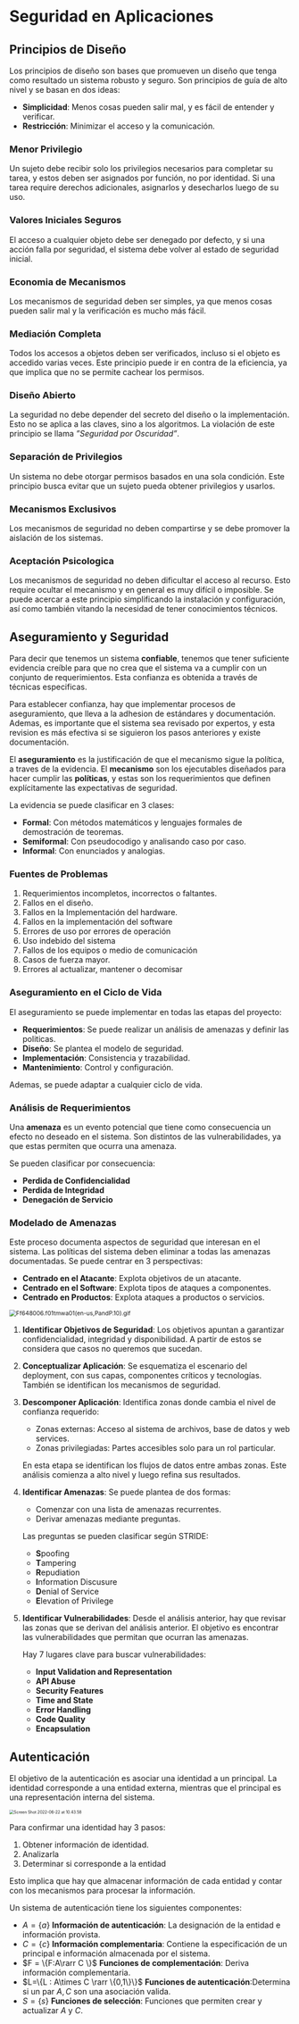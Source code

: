 # Seguridad en Aplicaciones

## Principios de Diseño

Los principios de diseño son bases que promueven un diseño que tenga como resultado un sistema robusto y seguro. Son principios de guía de alto nivel y se basan en dos ideas:

- **Simplicidad**: Menos cosas pueden salir mal, y es fácil de entender y verificar.
- **Restricción**: Minimizar el acceso y la comunicación.

### Menor Privilegio

Un sujeto debe recibir solo los privilegios necesarios para completar su tarea, y estos deben ser asignados por función, no por identidad. Si una tarea require derechos adicionales, asignarlos y desecharlos luego de su uso.

### Valores Iniciales Seguros

El acceso a cualquier objeto debe ser denegado por defecto, y si una acción falla por seguridad, el sistema debe volver al estado de seguridad inicial.

### Economia de Mecanismos

Los mecanismos de seguridad deben ser simples, ya que menos cosas pueden salir mal y la verificación es mucho más fácil.

### Mediación Completa

Todos los accesos a objetos deben ser verificados, incluso si el objeto es accedido varias veces. Este principio puede ir en contra de la eficiencia, ya que implica que no se permite cachear los permisos.

### Diseño Abierto

La seguridad no debe depender del secreto del diseño o la implementación. Esto no se aplica a las claves, sino a los algoritmos. La violación de este principio se llama *”Seguridad por Oscuridad”*.

### Separación de Privilegios

Un sistema no debe otorgar permisos basados en una sola condición. Este principio busca evitar que un sujeto pueda obtener privilegios y usarlos.

### Mecanismos Exclusivos

Los mecanismos de seguridad no deben compartirse y se debe promover la aislación de los sistemas.

### Aceptación Psicologica

Los mecanismos de seguridad no deben dificultar el acceso al recurso. Esto require ocultar el mecanismo y en general es muy difícil o imposible. Se puede acercar a este principio simplificando la instalación y configuración, así como también vitando la necesidad de tener conocimientos técnicos.

## Aseguramiento y Seguridad

Para decir que tenemos un sistema **confiable**, tenemos que tener suficiente evidencia creíble para que no crea que el sistema va a cumplir con un conjunto de requerimientos. Esta confianza es obtenida a través de técnicas especificas.

Para establecer confianza, hay que implementar procesos de aseguramiento, que lleva a la adhesion de estándares y documentación. Ademas, es importante que el sistema sea revisado por expertos, y esta revision es más efectiva si se siguieron los pasos anteriores y existe documentación.

El **aseguramiento** es la justificación de que el mecanismo sigue la política, a traves de la evidencia. El **mecanismo** son los ejecutables diseñados para hacer cumplir las **políticas**, y estas son los requerimientos que definen explícitamente las expectativas de seguridad.

La evidencia se puede clasificar en 3 clases:

- **Formal**: Con métodos matemáticos y lenguajes formales de demostración de teoremas.
- **Semiformal**: Con pseudocodigo y analisando caso por caso.
- **Informal**: Con enunciados y analogias.

### Fuentes de Problemas

1. Requerimientos incompletos, incorrectos o faltantes.
2. Fallos en el diseño.
3. Fallos en la Implementación del hardware.
4. Fallos en la implementación del software
5. Errores de uso por errores de operación
6. Uso indebido del sistema
7. Fallos de los equipos o medio de comunicación
8. Casos de fuerza mayor.
9. Errores al actualizar, mantener o decomisar

### Aseguramiento en el Ciclo de Vida

El aseguramiento se puede implementar en todas las etapas del proyecto:

- **Requerimientos**: Se puede realizar un análisis de amenazas y definir las politicas.
- **Diseño**: Se plantea el modelo de seguridad.
- **Implementación**: Consistencia y trazabilidad.
- **Mantenimiento**: Control y configuración.

Ademas, se puede adaptar a cualquier ciclo de vida.

### Análisis de Requerimientos

Una **amenaza** es un evento potencial que tiene como consecuencia un efecto no deseado en el sistema. Son distintos de las vulnerabilidades, ya que estas permiten que ocurra una amenaza.

Se pueden clasificar por consecuencia:

- **Perdida de Confidencialidad**
- **Perdida de Integridad**
- **Denegación de Servicio**

### Modelado de Amenazas

Este proceso documenta aspectos de seguridad que interesan en el sistema. Las políticas del sistema deben eliminar a todas las amenazas documentadas. Se puede centrar en 3 perspectivas:

- **Centrado en el Atacante**: Explota objetivos de un atacante.
- **Centrado en el Software**: Explota tipos de ataques a componentes.
-  **Centrado en Productos**: Explota ataques a productos o servicios.

<img src="Resources/16 - Seguridad en Aplicaciones/ff648006.f01tmwa01(en-us,pandp.10).gif" alt="Ff648006.f01tmwa01(en-us,PandP.10).gif" style="zoom:75%;" />

1. **Identificar Objetivos de Seguridad**: Los objetivos apuntan a garantizar confidencialidad, integridad y disponibilidad. A partir de estos se considera que casos no queremos que sucedan.

2. **Conceptualizar Aplicación**: Se esquematiza el escenario del deployment, con sus capas, componentes críticos y tecnologías. También se identifican los mecanismos de seguridad.

3. **Descomponer Aplicación**: Identifica zonas donde cambia el nivel de confianza requerido:

   - Zonas externas: Acceso al sistema de archivos, base de datos y web services.
   - Zonas privilegiadas: Partes accesibles solo para un rol particular.

   En esta etapa se identifican los flujos de datos entre ambas zonas. Este análisis comienza a alto nivel y luego refina sus resultados. 

4. **Identificar Amenazas**: Se puede plantea de dos formas:

   - Comenzar con una lista de amenazas recurrentes.
   - Derivar amenazas mediante preguntas.

   Las preguntas se pueden clasificar según STRIDE:

   - **S**poofing
   - **T**ampering
   - **R**epudiation
   - **I**nformation Discusure
   - **D**enial of Service
   - **E**levation of Privilege

5. **Identificar Vulnerabilidades**: Desde el análisis anterior, hay que revisar las zonas que se derivan del análisis anterior. El objetivo es encontrar las vulnerabilidades que permitan que ocurran las amenazas.

   Hay 7 lugares clave para buscar vulnerabilidades:

   - **Input Validation and Representation**
   - **API Abuse**
   - **Security Features**
   - **Time and State**
   - **Error Handling**
   - **Code Quality**
   - **Encapsulation**

## Autenticación

El objetivo de la autenticación es asociar una identidad a un principal. La identidad corresponde a una entidad externa, mientras que el principal es una representación interna del sistema.

<img src="Resources/16 - Seguridad en Aplicaciones/Screen Shot 2022-06-22 at 10.43.58.jpg" alt="Screen Shot 2022-06-22 at 10.43.58" style="zoom:50%;" />

Para confirmar una identidad hay 3 pasos:

1. Obtener información de identidad.
2. Analizarla
3. Determinar si corresponde a la entidad

Esto implica que hay que almacenar información de cada entidad y contar con los mecanismos para procesar la información.

 Un sistema de autenticación tiene los siguientes componentes:

- $A =\{a\}$ **Información de autenticación**: La designación de la entidad e información provista. 
- $C =\{c\}$ **Información complementaria**: Contiene la especificación de un principal e información almacenada por el sistema.
- $F = \{F:A\rarr C \}$ **Funciones de complementación**: Deriva información complementaria.
- $L=\{L : A\times C \rarr \{0,1\}\}$ **Funciones de autenticación**:Determina si un par $A,C$ son una asociación valida.
- $S=\{s\}$ **Funciones de selección**: Funciones que permiten crear y actualizar $A$ y $C$.

